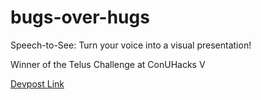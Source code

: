 # bugs-over-hugs

Speech-to-See: Turn your voice into a visual presentation!

Winner of the Telus Challenge at ConUHacks V

[Devpost Link](https://devpost.com/software/speech-to-see)
